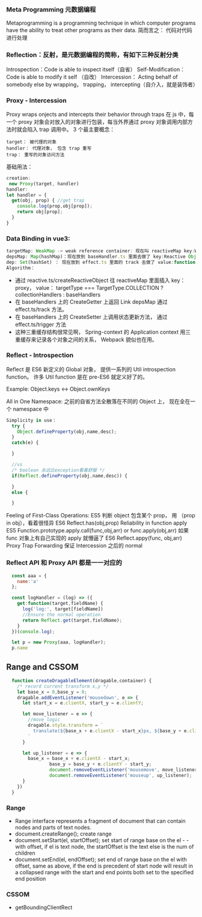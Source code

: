 ### Meta Programming 元数据编程
Metaprogramming is a programming technique in which computer programs have the ability to treat other programs as their data. 简而言之： 代码对代码进行处理

### Reflection：反射，是元数据编程的简称，有如下三种反射分类

Introspection：Code is able to inspect itself（自省）
Self-Modification：Code is able to modify it self （自改）
Intercession： Acting behalf of somebody else by wrapping， trapping， intercepting（自介入，就是装饰者）
### Proxy - Intercession
Proxy wraps onjects and intercepts their behavior through traps 在 js 中，每一个 proxy 对象会对放入的对象进行包装，每当外界通过 proxy 对象调用内部方法时就会陷入 trap 调用中。 
3 个最主要概念：
```
target： 被代理的对象
handler： 代理对象， 包含 trap 重写
trap： 重写的对象访问方法 
```
基础用法：
```js
creation:
 new Proxy(target, handler)
handler:
let handler = {
  get(obj, prop) { //get trap
    console.log(prop,obj[prop]);
    return obj[prop];
  }
}
```

### Data Binding in vue3:

```js
targetMap: WeakMap -> weak reference container: 现在叫 reactiveMap key:Wrapped Object value: DependenceMap
depsMap: Map(hashMap)：现在放到 baseHandler.ts 里面去做了 key:Reactive Object Property name value: depSet
dep: Set(hashSet) ： 现在放到 effect.ts 里面的 track 去做了 value:function
Algorithm：
```
- 通过 reactive.ts/createReactiveObject 往 reactiveMap 里面插入 key：proxy， value： targetType === TargetType.COLLECTION ? collectionHandlers : baseHandlers
- 在 baseHandlers 上的 CreateGetter 上返回 Link depsMap 通过 effect.ts/track 方法。
- 在 baseHandlers 上的 CreateSetter 上调用状态更新方法， 通过 effect.ts/trigger 方法
- 这种三重缓存结构很常见啊， Spring-context 的 Application context 用三重缓存来记录各个对象之间的关系， Webpack 貌似也在用。

### Reflect - Introspection
Reflect 是 ES6 新定义的 Global 对象， 提供一系列的 Util introspection function。 许多 Util function 是在 pre-ES6 就定义好了的。

Example: Object.keys <-> Object.ownKeys

All in One Namespace: 之前的自省方法全散落在不同的 Object 上， 现在全在一个 namespace 中
```js
Simplicity in use：
  try {
    Object.defineProperty(obj,name,desc);
  }
  catch(e) {

  }

  //vs
  /* boolean 永远比exception看着舒服 */
  if(Reflect.defineProperty(obj,name,desc)) {

  }
  else {

  }
```
Feeling of First-Class Operations:
ES5 判断 object 包含某个 prop， 用 （prop in obj），看着很怪异
ES6 Reflect.has(obj,prop)
Reliability in function apply
ES5 Function.prototype.apply.call(func,obj,arr) or func.apply(obj,arr) 如果 func 对象上有自己实现的 apply 就懵逼了
ES6 Reflect.appy(func, obj,arr)
Proxy Trap Forwarding
保证 Intercession 之后的 normal
### Reflect API 和 Proxy API 都是一一对应的
```js
  const aaa = {
    name:'a'
  };

  const logHandler = (log) => ({
    get:function(target,fieldName) {
      log('log:', target[fieldName])
      //Ensure the normal operation
      return Reflect.get(target,fieldName);
    }
  })(console.log);

  let p = new Proxy(aaa, logHandler);
  p.name
```
## Range and CSSOM
```js
  function createDragableElement(dragable,container) {
    /* record current transform x,y */
    let base_x = 0,base_y = 0;
    dragable.addEventListener('mousedown', e => {
      let start_x = e.clientX, start_y = e.clientY;

      let move_listener = e => {
        //move logic
        dragable.style.transform = `
          translate(${base_x + e.clientX - start_x}px, ${base_y + e.clientY - start_y}px)
        `
      }

      let up_listener = e => {
        base_x = base_x + e.clientX - start_x;
				base_y = base_y + e.clientY - start_y;
				document.removeEventListener('mousemove', move_listener);
				document.removeEventListener('mouseup', up_listener);
      }
    })
  }
```
### Range
- Range interface represents a fragment of document that can contain nodes and parts of text nodes.
- document.createRange(); create range
- document.setStart(el, startOffset); set start of range base on the el - - with offset, if el is text node, the startOffset is the text else is the num of children
- document.setEnd(el, endOffset); set end of range base on the el with offset, same as above, if the end is precedent of start node will result in a collapsed range with the start and end points both set to the specified end position
### CSSOM
- getBoundingClientRect